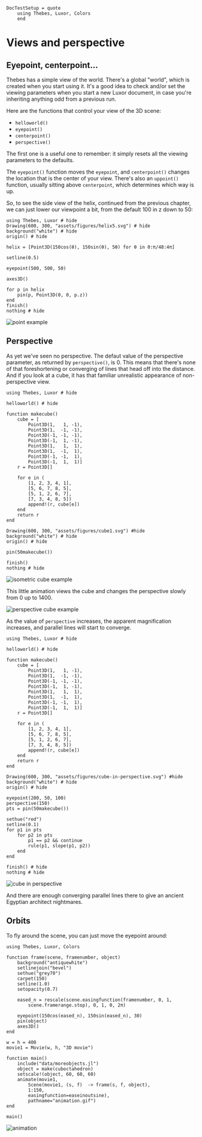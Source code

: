 ```@meta
DocTestSetup = quote
    using Thebes, Luxor, Colors
    end
```

# Views and perspective

## Eyepoint, centerpoint...

Thebes has a simple view of the world. There's a global "world", which is created when you start using it. It's a good idea to check and/or set the viewing parameters when you start a new Luxor document, in case you're inheriting anything odd from a previous run.

Here are the functions that control your view of the 3D scene:

- `helloworld()`  
- `eyepoint()`  
- `centerpoint()`
- `perspective()`

The first one is a useful one to remember: it simply resets all the viewing parameters to the defaults.

The `eyepoint()` function moves the `eyepoint`, and `centerpoint()` changes the location that is the center of your view. There's also an `uppoint()` function, usually sitting above `centerpoint`, which determines which way is up.

So, to see the side view of the helix, continued from the previous chapter, we can just lower our viewpoint a bit, from the default 100 in z down to 50:

```@example
using Thebes, Luxor # hide
Drawing(600, 300, "assets/figures/helix5.svg") # hide
background("white") # hide
origin() # hide

helix = [Point3D(150cos(θ), 150sin(θ), 5θ) for θ in 0:π/48:4π]

setline(0.5)

eyepoint(500, 500, 50)

axes3D()

for p in helix
    pin(p, Point3D(0, 0, p.z))
end
finish()
nothing # hide
```

![point example](assets/figures/helix5.svg)

## Perspective

As yet we've seen no perspective. The defaut value of the perspective parameter, as returned by `perspective()`, is 0. This means that there's none of that foreshortening or converging of lines that head off into the distance. And if you look at a cube, it has that familiar unrealistic appearance of non-perspective view.

```@example
using Thebes, Luxor # hide

helloworld() # hide

function makecube()
    cube = [
        Point3D(1,   1, -1),
        Point3D(1,  -1, -1),
        Point3D(-1, -1, -1),
        Point3D(-1,  1, -1),
        Point3D(1,   1,  1),
        Point3D(1,  -1,  1),
        Point3D(-1, -1,  1),
        Point3D(-1,  1,  1)]
    r = Point3D[]

    for e in (
        [1, 2, 3, 4, 1],
        [5, 6, 7, 8, 5],
        [5, 1, 2, 6, 7],
        [7, 3, 4, 8, 5])
        append!(r, cube[e])        
    end
    return r
end

Drawing(600, 300, "assets/figures/cube1.svg") #hide
background("white") # hide
origin() # hide

pin(50makecube())

finish()
nothing # hide
```

![isometric cube example](assets/figures/cube1.svg)

This little animation views the cube and changes the perspective slowly from 0 up to 1400.

![perspective cube example](assets/figures/perspectivemovie-animation.gif)

As the value of `perspective` increases, the apparent magnification increases, and parallel lines will start to converge.

```@example
using Thebes, Luxor # hide

helloworld() # hide

function makecube()
    cube = [
        Point3D(1,   1, -1),
        Point3D(1,  -1, -1),
        Point3D(-1, -1, -1),
        Point3D(-1,  1, -1),
        Point3D(1,   1,  1),
        Point3D(1,  -1,  1),
        Point3D(-1, -1,  1),
        Point3D(-1,  1,  1)]
    r = Point3D[]

    for e in (
        [1, 2, 3, 4, 1],
        [5, 6, 7, 8, 5],
        [5, 1, 2, 6, 7],
        [7, 3, 4, 8, 5])
        append!(r, cube[e])        
    end
    return r
end

Drawing(600, 300, "assets/figures/cube-in-perspective.svg") #hide
background("white") # hide
origin() # hide

eyepoint(200, 50, 100)
perspective(150)
pts = pin(50makecube())

sethue("red")
setline(0.1)
for p1 in pts
    for p2 in pts
        p1 == p2 && continue
        rule(p1, slope(p1, p2))
    end
end

finish() # hide
nothing # hide

```

![cube in perspective](assets/figures/cube-in-perspective.svg)

And there are enough converging parallel lines there to give an ancient Egyptian architect nightmares.

## Orbits

To fly around the scene, you can just move the eyepoint around:

```
using Thebes, Luxor, Colors

function frame(scene, framenumber, object)
    background("antiquewhite")
    setlinejoin("bevel")
    sethue("grey70")
    carpet(150)
    setline(1.0)
    setopacity(0.7)

    eased_n = rescale(scene.easingfunction(framenumber, 0, 1,
        scene.framerange.stop), 0, 1, 0, 2π)

    eyepoint(150cos(eased_n), 150sin(eased_n), 30)
    pin(object)
    axes3D()
end

w = h = 400
movie1 = Movie(w, h, "3D movie")

function main()
    include("data/moreobjects.jl")
    object = make(cuboctahedron)
    setscale!(object, 60, 60, 60)
    animate(movie1,
        Scene(movie1, (s, f)  -> frame(s, f, object),
        1:150,
        easingfunction=easeinoutsine),
        pathname="animation.gif")
end

main()
```

![animation](assets/figures/animation.gif)
